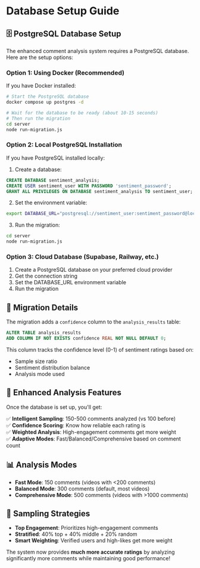 # Database Setup Guide

## 🗄️ PostgreSQL Database Setup

The enhanced comment analysis system requires a PostgreSQL database. Here are the setup options:

### Option 1: Using Docker (Recommended)

If you have Docker installed:

```bash
# Start the PostgreSQL database
docker compose up postgres -d

# Wait for the database to be ready (about 10-15 seconds)
# Then run the migration
cd server
node run-migration.js
```

### Option 2: Local PostgreSQL Installation

If you have PostgreSQL installed locally:

1. Create a database:
```sql
CREATE DATABASE sentiment_analysis;
CREATE USER sentiment_user WITH PASSWORD 'sentiment_password';
GRANT ALL PRIVILEGES ON DATABASE sentiment_analysis TO sentiment_user;
```

2. Set the environment variable:
```bash
export DATABASE_URL="postgresql://sentiment_user:sentiment_password@localhost:5432/sentiment_analysis"
```

3. Run the migration:
```bash
cd server
node run-migration.js
```

### Option 3: Cloud Database (Supabase, Railway, etc.)

1. Create a PostgreSQL database on your preferred cloud provider
2. Get the connection string
3. Set the DATABASE_URL environment variable
4. Run the migration

## 🔧 Migration Details

The migration adds a `confidence` column to the `analysis_results` table:

```sql
ALTER TABLE analysis_results 
ADD COLUMN IF NOT EXISTS confidence REAL NOT NULL DEFAULT 0;
```

This column tracks the confidence level (0-1) of sentiment ratings based on:
- Sample size ratio
- Sentiment distribution balance
- Analysis mode used

## 🚀 Enhanced Analysis Features

Once the database is set up, you'll get:

✅ **Intelligent Sampling**: 150-500 comments analyzed (vs 100 before)  
✅ **Confidence Scoring**: Know how reliable each rating is  
✅ **Weighted Analysis**: High-engagement comments get more weight  
✅ **Adaptive Modes**: Fast/Balanced/Comprehensive based on comment count  

## 📊 Analysis Modes

- **Fast Mode**: 150 comments (videos with <200 comments)
- **Balanced Mode**: 300 comments (default, most videos)  
- **Comprehensive Mode**: 500 comments (videos with >1000 comments)

## 🎯 Sampling Strategies

- **Top Engagement**: Prioritizes high-engagement comments
- **Stratified**: 40% top + 40% middle + 20% random
- **Smart Weighting**: Verified users and high-likes get more weight

The system now provides **much more accurate ratings** by analyzing significantly more comments while maintaining good performance!